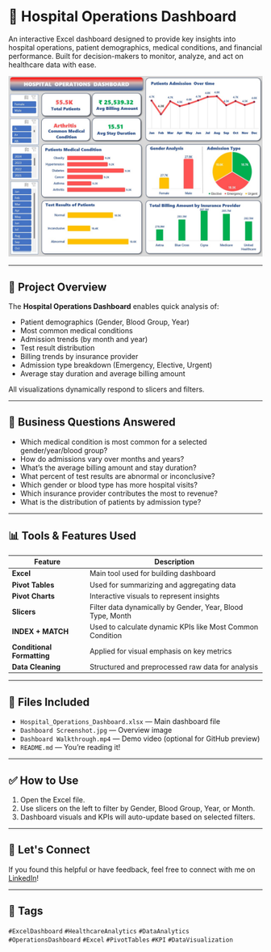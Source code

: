 # 🏥 Hospital Operations Dashboard

An interactive Excel dashboard designed to provide key insights into hospital operations, patient demographics, medical conditions, and financial performance. Built for decision-makers to monitor, analyze, and act on healthcare data with ease.

<p align="center">
  <img src="./Hospital%20Operations%20Dashboard.jpg" alt="Hospital Dashboard Preview" width="700"/>
</p>


---

## 📌 Project Overview

The **Hospital Operations Dashboard** enables quick analysis of:
- Patient demographics (Gender, Blood Group, Year)
- Most common medical conditions
- Admission trends (by month and year)
- Test result distribution
- Billing trends by insurance provider
- Admission type breakdown (Emergency, Elective, Urgent)
- Average stay duration and average billing amount

All visualizations dynamically respond to slicers and filters.

---

## 🧠 Business Questions Answered

- Which medical condition is most common for a selected gender/year/blood group?
- How do admissions vary over months and years?
- What’s the average billing amount and stay duration?
- What percent of test results are abnormal or inconclusive?
- Which gender or blood type has more hospital visits?
- Which insurance provider contributes the most to revenue?
- What is the distribution of patients by admission type?

---

## 📊 Tools & Features Used

| Feature | Description |
|--------|-------------|
| **Excel** | Main tool used for building dashboard |
| **Pivot Tables** | Used for summarizing and aggregating data |
| **Pivot Charts** | Interactive visuals to represent insights |
| **Slicers** | Filter data dynamically by Gender, Year, Blood Type, Month |
| **INDEX + MATCH** | Used to calculate dynamic KPIs like Most Common Condition |
| **Conditional Formatting** | Applied for visual emphasis on key metrics |
| **Data Cleaning** | Structured and preprocessed raw data for analysis |

---

## 📁 Files Included

- `Hospital_Operations_Dashboard.xlsx` — Main dashboard file
- `Dashboard Screenshot.jpg` — Overview image
- `Dashboard Walkthrough.mp4` — Demo video (optional for GitHub preview)
- `README.md` — You’re reading it!

---

## ✅ How to Use

1. Open the Excel file.
2. Use slicers on the left to filter by Gender, Blood Group, Year, or Month.
3. Dashboard visuals and KPIs will auto-update based on selected filters.

---

## 🤝 Let's Connect

If you found this helpful or have feedback, feel free to connect with me on [LinkedIn](https://www.linkedin.com/in/your-profile-url/)!

---

## 📌 Tags

`#ExcelDashboard` `#HealthcareAnalytics` `#DataAnalytics` `#OperationsDashboard` `#Excel` `#PivotTables` `#KPI` `#DataVisualization`

